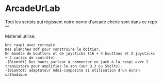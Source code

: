 # ArcadeUrLab
Tout les scripts qui régissent notre borne d'arcade chérie sont dans ce repo ^^

Matériel utilisé:

    Une raspi avec retropie
    Des planches mdf pour construire le boitier.
    Un bundle de bouttons et de joysticks (16 + 4 bouttons et 2 joysticks + 2 cartes de contrôle).
    -(Bientôt) Des hauts parleur à connecter en jack à la raspi avec 2 transistors pour amplifier le son (sur 3.3 ou 5Volts).
    -(Bientôt) adaptateur hdmi-composite si utilisation d'un écran cathodique
